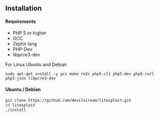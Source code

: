 ## Installation

#### Requirements
* PHP 5 or higher
* GCC
* Zephir lang
* PHP-Dev
* libpcre3-dev

For Linux Ubuntu and Debian
```
sudo apt-get install -y gcc make re2c php5-cli php5-dev php5-curl php5-json libpcre3-dev
```

#### Ubuntu / Debian
```bash
git clone https://github.com/devilscream/litesploit.git
cd litesploit
./install
```